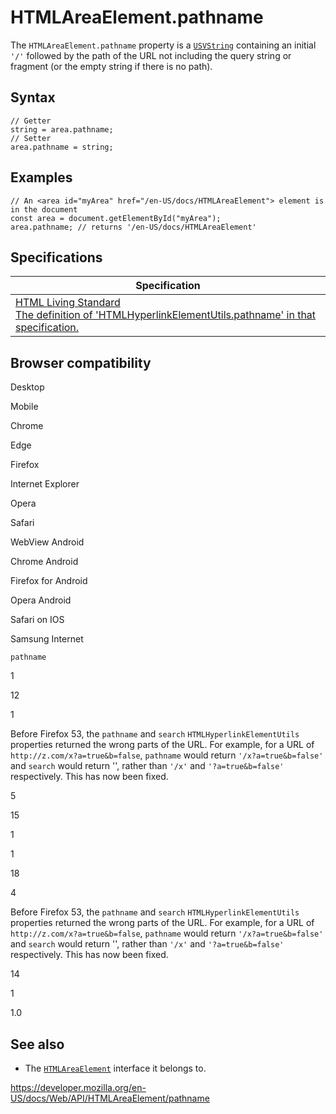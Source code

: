 # HTMLAreaElement.pathname

The `HTMLAreaElement.pathname` property is a [`USVString`](../usvstring) containing an initial `'/'` followed by the path of the URL not including the query string or fragment (or the empty string if there is no path).

## Syntax

    // Getter
    string = area.pathname;
    // Setter
    area.pathname = string;

## Examples

    // An <area id="myArea" href="/en-US/docs/HTMLAreaElement"> element is in the document
    const area = document.getElementById("myArea");
    area.pathname; // returns '/en-US/docs/HTMLAreaElement'

## Specifications

<table><thead><tr class="header"><th>Specification</th></tr></thead><tbody><tr class="odd"><td><a href="https://html.spec.whatwg.org/multipage/#dom-hyperlink-pathname">HTML Living Standard<br />
<span class="small">The definition of 'HTMLHyperlinkElementUtils.pathname' in that specification.</span></a></td></tr></tbody></table>

## Browser compatibility

Desktop

Mobile

Chrome

Edge

Firefox

Internet Explorer

Opera

Safari

WebView Android

Chrome Android

Firefox for Android

Opera Android

Safari on IOS

Samsung Internet

`pathname`

1

12

1

Before Firefox 53, the `pathname` and `search` `HTMLHyperlinkElementUtils` properties returned the wrong parts of the URL. For example, for a URL of `http://z.com/x?a=true&b=false`, `pathname` would return `'/x?a=true&b=false'` and `search` would return '', rather than `'/x'` and `'?a=true&b=false'` respectively. This has now been fixed.

5

15

1

1

18

4

Before Firefox 53, the `pathname` and `search` `HTMLHyperlinkElementUtils` properties returned the wrong parts of the URL. For example, for a URL of `http://z.com/x?a=true&b=false`, `pathname` would return `'/x?a=true&b=false'` and `search` would return '', rather than `'/x'` and `'?a=true&b=false'` respectively. This has now been fixed.

14

1

1.0

## See also

- The [`HTMLAreaElement`](../htmlareaelement) interface it belongs to.

<a href="https://developer.mozilla.org/en-US/docs/Web/API/HTMLAreaElement/pathname" class="_attribution-link">https://developer.mozilla.org/en-US/docs/Web/API/HTMLAreaElement/pathname</a>
